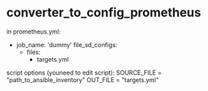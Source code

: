 # converter_to_config_prometheus
in prometheus.yml:

  - job_name: 'dummy'
    file_sd_configs:
      - files:
        - targets.yml


script options (youneed to edit script):
SOURCE_FILE = "path_to_ansible_inventory"
OUT_FILE = "targets.yml"

